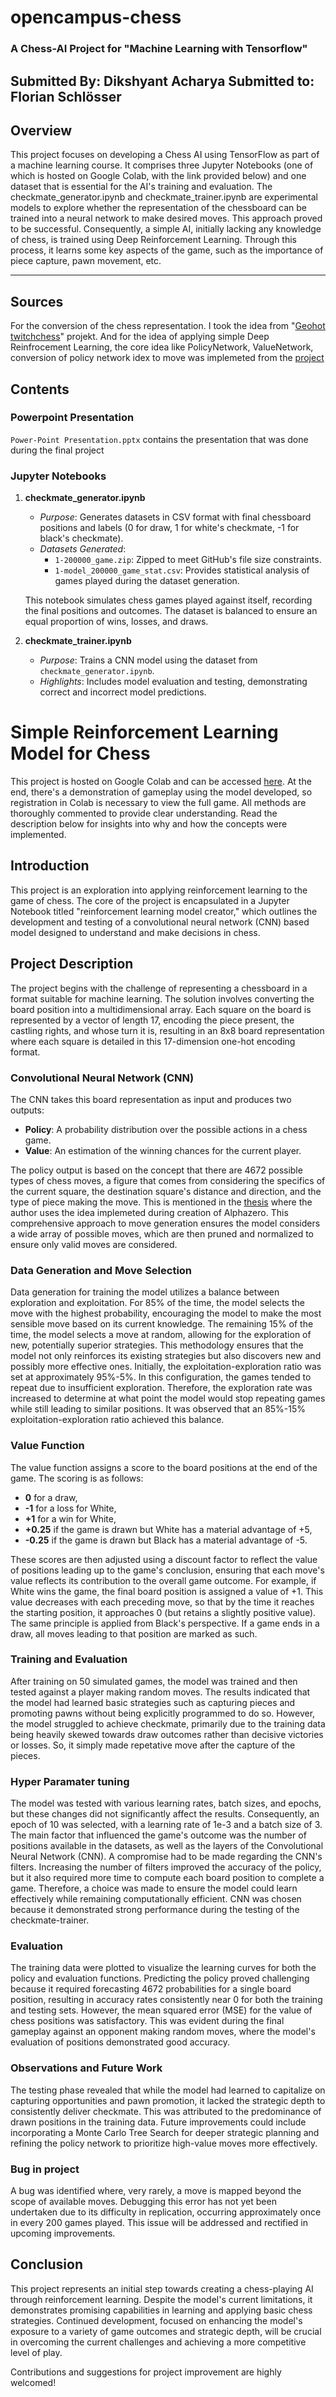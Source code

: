 # opencampus-chess
### A Chess-AI Project for "Machine Learning with Tensorflow"
Submitted By: Dikshyant Acharya
Submitted to: Florian Schlösser
---

## Overview
This project focuses on developing a Chess AI using TensorFlow as part of a machine learning course. It comprises three Jupyter Notebooks (one of which is hosted on Google Colab, with the link provided below) and one dataset that is essential for the AI's training and evaluation. The checkmate_generator.ipynb and checkmate_trainer.ipynb are experimental models to explore whether the representation of the chessboard can be trained into a neural network to make desired moves. This approach proved to be successful. Consequently, a simple AI, initially lacking any knowledge of chess, is trained using Deep Reinforcement Learning. Through this process, it learns some key aspects of the game, such as the importance of piece capture, pawn movement, etc.

---

## Sources
For the conversion of the chess representation. I took the idea from "[Geohot twitchchess](https://github.com/geohot/twitchchess/blob/master/state.py)" projekt. And for the idea of applying simple Deep Reinfrocement Learning, the core idea like PolicyNetwork, ValueNetwork, conversion of policy network idex to move was implemeted from the [project](https://github.com/zjeffer/chess-deep-rl)

## Contents
### Powerpoint Presentation
`Power-Point Presentation.pptx` contains the presentation that was done during the final project

### Jupyter Notebooks
1. **checkmate_generator.ipynb**
   - *Purpose*: Generates datasets in CSV format with final chessboard positions and labels (0 for draw, 1 for white's checkmate, -1 for black's checkmate).
   - *Datasets Generated*:
     - `1-200000_game.zip`: Zipped to meet GitHub's file size constraints.
     - `1-model_200000_game_stat.csv`: Provides statistical analysis of games played during the dataset generation.

   This notebook simulates chess games played against itself, recording the final positions and outcomes. The dataset is balanced to ensure an equal proportion of wins, losses, and draws.

2. **checkmate_trainer.ipynb**
   - *Purpose*: Trains a CNN model using the dataset from `checkmate_generator.ipynb`.
   - *Highlights*: Includes model evaluation and testing, demonstrating correct and incorrect model predictions.

# Simple Reinforcement Learning Model for Chess
This project is hosted on Google Colab and can be accessed [here](https://colab.research.google.com/drive/1Ga5Dh5zpevrn3l301Mh45pHvEUCI_r-w?usp=sharing#scrollTo=3guW_3NLrNoU). At the end, there's a demonstration of gameplay using the model developed, so registration in Colab is necessary to view the full game. All methods are thoroughly commented to provide clear understanding. Read the description below for insights into why and how the concepts were implemented.


## Introduction

This project is an exploration into applying reinforcement learning to the game of chess. The core of the project is encapsulated in a Jupyter Notebook titled "reinforcement learning model creator," which outlines the development and testing of a convolutional neural network (CNN) based model designed to understand and make decisions in chess.

## Project Description

The project begins with the challenge of representing a chessboard in a format suitable for machine learning. The solution involves converting the board position into a multidimensional array. Each square on the board is represented by a vector of length 17, encoding the piece present, the castling rights, and whose turn it is, resulting in an 8x8 board representation where each square is detailed in this 17-dimension one-hot encoding format.

### Convolutional Neural Network (CNN)

The CNN takes this board representation as input and produces two outputs:
- **Policy**: A probability distribution over the possible actions in a chess game.
- **Value**: An estimation of the winning chances for the current player.

The policy output is based on the concept that there are 4672 possible types of chess moves, a figure that comes from considering the specifics of the current square, the destination square's distance and direction, and the type of piece making the move. This is mentioned in the [thesis](https://github.com/zjeffer/howest-thesis) where the author uses the idea implemeted during creation of Alphazero. This comprehensive approach to move generation ensures the model considers a wide array of possible moves, which are then pruned and normalized to ensure only valid moves are considered.

### Data Generation and Move Selection

Data generation for training the model utilizes a balance between exploration and exploitation. For 85% of the time, the model selects the move with the highest probability, encouraging the model to make the most sensible move based on its current knowledge. The remaining 15% of the time, the model selects a move at random, allowing for the exploration of new, potentially superior strategies. This methodology ensures that the model not only reinforces its existing strategies but also discovers new and possibly more effective ones. Initially, the exploitation-exploration ratio was set at approximately 95%-5%. In this configuration, the games tended to repeat due to insufficient exploration. Therefore, the exploration rate was increased to determine at what point the model would stop repeating games while still leading to similar positions. It was observed that an 85%-15% exploitation-exploration ratio achieved this balance.

### Value Function

The value function assigns a score to the board positions at the end of the game. The scoring is as follows:
- **0** for a draw,
- **-1** for a loss for White,
- **+1** for a win for White,
- **+0.25** if the game is drawn but White has a material advantage of +5,
- **-0.25** if the game is drawn but Black has a material advantage of -5.

These scores are then adjusted using a discount factor to reflect the value of positions leading up to the game's conclusion, ensuring that each move's value reflects its contribution to the overall game outcome. For example, if White wins the game, the final board position is assigned a value of +1. This value decreases with each preceding move, so that by the time it reaches the starting position, it approaches 0 (but retains a slightly positive value). The same principle is applied from Black's perspective. If a game ends in a draw, all moves leading to that position are marked as such.

### Training and Evaluation

After training on 50 simulated games, the model was trained and then tested against a player making random moves. The results indicated that the model had learned basic strategies such as capturing pieces and promoting pawns without being explicitly programmed to do so. However, the model struggled to achieve checkmate, primarily due to the training data being heavily skewed towards draw outcomes rather than decisive victories or losses. So, it simply made repetative move after the capture of the pieces. 

### Hyper Paramater tuning
The model was tested with various learning rates, batch sizes, and epochs, but these changes did not significantly affect the results. Consequently, an epoch of 10 was selected, with a learning rate of 1e-3 and a batch size of 3. The main factor that influenced the game's outcome was the number of positions available in the datasets, as well as the layers of the Convolutional Neural Network (CNN). A compromise had to be made regarding the CNN's filters. Increasing the number of filters improved the accuracy of the policy, but it also required more time to compute each board position to complete a game. Therefore, a choice was made to ensure the model could learn effectively while remaining computationally efficient. CNN was chosen because it demonstrated strong performance during the testing of the checkmate-trainer.

### Evaluation
The training data were plotted to visualize the learning curves for both the policy and evaluation functions. Predicting the policy proved challenging because it required forecasting 4672 probabilities for a single board position, resulting in accuracy rates consistently near 0 for both the training and testing sets. However, the mean squared error (MSE) for the value of chess positions was satisfactory. This was evident during the final gameplay against an opponent making random moves, where the model's evaluation of positions demonstrated good accuracy.

### Observations and Future Work

The testing phase revealed that while the model had learned to capitalize on capturing opportunities and pawn promotion, it lacked the strategic depth to consistently deliver checkmate. This was attributed to the predominance of drawn positions in the training data. Future improvements could include incorporating a Monte Carlo Tree Search for deeper strategic planning and refining the policy network to prioritize high-value moves more effectively.

### Bug in project
A bug was identified where, very rarely, a move is mapped beyond the scope of available moves. Debugging this error has not yet been undertaken due to its difficulty in replication, occurring approximately once in every 200 games played. This issue will be addressed and rectified in upcoming improvements.

## Conclusion

This project represents an initial step towards creating a chess-playing AI through reinforcement learning. Despite the model's current limitations, it demonstrates promising capabilities in learning and applying basic chess strategies. Continued development, focused on enhancing the model's exposure to a variety of game outcomes and strategic depth, will be crucial in overcoming the current challenges and achieving a more competitive level of play.


Contributions and suggestions for project improvement are highly welcomed!
